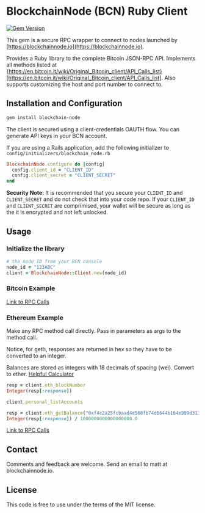 # BlockchainNode (BCN) Ruby Client

[![Gem Version](https://badge.fury.io/rb/blockchain-node.svg)](https://badge.fury.io/rb/blockchain-node)

This gem is a secure RPC wrapper to connect to nodes launched by 
[https://blockchainnode.io](https://blockchainnode.io). 

Provides a Ruby library to the complete Bitcoin JSON-RPC API. Implements all methods listed
at {https://en.bitcoin.it/wiki/Original_Bitcoin_client/API_Calls_list}[https://en.bitcoin.it/wiki/Original_Bitcoin_client/API_Calls_list].
Also supports customizing the host and port number to connect to.

## Installation and Configuration

```bash
gem install blockchain-node
```

The client is secured using a client-credentials OAUTH flow. You can generate API keys in your BCN account. 

If you are using a Rails application, add the following initializer to `config/initializers/blockchain_node.rb`
 
```ruby
BlockchainNode.configure do |config|
  config.client_id = "CLIENT_ID"
  config.client_secret = "CLIENT_SECRET"
end
```

**Security Note:**
It is recommended that you secure your `CLIENT_ID` and `CLIENT_SECRET` and do not check that into your code repo.
If your `CLIENT_ID` and `CLIENT_SECRET` are comprimised, your wallet will be secure as long as the it is
encrypted and not left unlocked.


## Usage

### Initialize the library

```ruby
# the node ID from your BCN console
node_id = "123ABC"
client = BlockchainNode::Client.new(node_id)
```

### Bitcoin Example


[Link to RPC Calls](README-RPC-BTC.md)

### Ethereum Example

Make any RPC method call directly. Pass in parameters as args to the method call.

Notice, for geth, responses are returned in hex so they have to be converted to an integer.

Balances are stored as integers with 18 decimals of spacing (wei).  Convert to ether.
[Helpful Calculator](https://etherconverter.online/) 

```ruby
resp = client.eth_blockNumber
Integer(resp[:response])

client.personal_listAccounts

resp = client.eth_getBalance("0xf4c2a25fcbaad4e568fb74d6644b164e999d3132", "latest")
Integer(resp[:response]) / 1000000000000000000.0
```

[Link to RPC Calls](README-RPC-ETH.md)

## Contact

Comments and feedback are welcome. Send an email to matt at blockchainnode.io.

## License

This code is free to use under the terms of the MIT license.